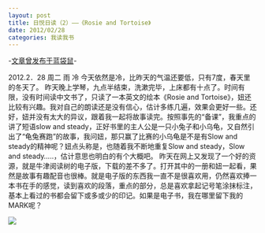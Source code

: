 ```yaml
---
layout: post
title: 日悦日读（2）——《Rosie and Tortoise》
date: 2012/02/28
categories: 我读我书
---
```


-[文章曾发布于蓝袋鼠](http://landaishu.hi2net.com/home/blog_read.asp?id=4175&blogid=103393)-



2012.2．28 周二 雨 冷
 今天依然是冷，比昨天的气温还要低，只有7度，春天里的冬天了。
 昨天晚上学琴，九点半结束，洗漱完毕，上床都有十点了。时间有限，没有时间读中文书了，只读了一本英文的绘本《Rosie and Tortoise》，妞还比较有兴趣。我对自己的朗读还是没有信心，估计多练几遍，效果会更好一些。还好，妞并没有太大的异议，跟着我一起将故事读完。按照事先的“备课”，我重点的讲了短语slow and steady，正好书里的主人公是一只小兔子和小乌龟，又自然引出了“龟兔赛跑”的故事，我问妞，那只赢了比赛的小乌龟是不是有Slow and steady的精神呢？妞点头称是，也随着我不断地重复Slow and steady，Slow and steady…..，估计意思也明白的有个大概吧。
 昨天在网上又发现了一个好的资源，就是牛津阅读树的电子版，下载的差不多了。打开其中的一册和妞一起看，果然是故事有趣配音也很棒。就是电子版的东西我一直不是很喜欢用，仍然喜欢捧一本书在手的感觉，读到喜欢的段落，重点的部分，总是喜欢拿起记号笔涂抹标注，基本上看过的书都会留下或多或少的印记。如果是电子书，我在哪里留下我的MARK呢？

![](/heiniuniu_uploads/upload20119/2012228234131733.jpg)
